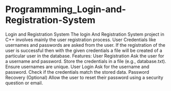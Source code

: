 # Programmming_Login-and-Registration-System
Login and Registration System The login And Registration System project in  C++ involves mainly the user registration process. 
User Credentials like usernames and passwords are asked from the user. If the registration of the user is successful then with
the given credentials a file will be created of a particular user in the database.
Features:
User Registration
Ask the user for a username and password.
Store the credentials in a file (e.g., database.txt).
Ensure usernames are unique.
User Login
Ask for the username and password.
Check if the credentials match the stored data.
Password Recovery (Optional)
Allow the user to reset their password using a security question or email.
